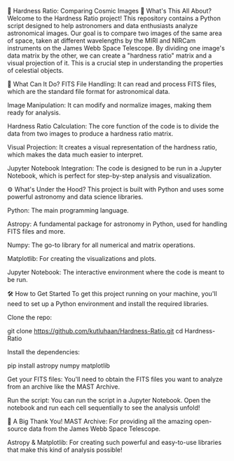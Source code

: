 🔭 Hardness Ratio: Comparing Cosmic Images
📝 What's This All About?
Welcome to the Hardness Ratio project! This repository contains a Python script designed to help astronomers and data enthusiasts analyze astronomical images. Our goal is to compare two images of the same area of space, taken at different wavelengths by the MIRI and NIRCam instruments on the James Webb Space Telescope. By dividing one image's data matrix by the other, we can create a "hardness ratio" matrix and a visual projection of it. This is a crucial step in understanding the properties of celestial objects.

🚀 What Can It Do?
FITS File Handling: It can read and process FITS files, which are the standard file format for astronomical data.

Image Manipulation: It can modify and normalize images, making them ready for analysis.

Hardness Ratio Calculation: The core function of the code is to divide the data from two images to produce a hardness ratio matrix.

Visual Projection: It creates a visual representation of the hardness ratio, which makes the data much easier to interpret.

Jupyter Notebook Integration: The code is designed to be run in a Jupyter Notebook, which is perfect for step-by-step analysis and visualization.

⚙️ What's Under the Hood?
This project is built with Python and uses some powerful astronomy and data science libraries.

Python: The main programming language.

Astropy: A fundamental package for astronomy in Python, used for handling FITS files and more.

Numpy: The go-to library for all numerical and matrix operations.

Matplotlib: For creating the visualizations and plots.

Jupyter Notebook: The interactive environment where the code is meant to be run.

🛠️ How to Get Started
To get this project running on your machine, you'll need to set up a Python environment and install the required libraries.

Clone the repo:

git clone https://github.com/kutluhaan/Hardness-Ratio.git
cd Hardness-Ratio

Install the dependencies:

pip install astropy numpy matplotlib

Get your FITS files:
You'll need to obtain the FITS files you want to analyze from an archive like the MAST Archive.

Run the script:
You can run the script in a Jupyter Notebook. Open the notebook and run each cell sequentially to see the analysis unfold!

🙏 A Big Thank You!
MAST Archive: For providing all the amazing open-source data from the James Webb Space Telescope.

Astropy & Matplotlib: For creating such powerful and easy-to-use libraries that make this kind of analysis possible!
